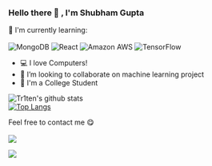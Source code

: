 ### Hello there 👋 , I'm Shubham Gupta



:page_with_curl: I'm currently learning: 
  <br><br>
  ![MongoDB](https://img.shields.io/badge/-MongoDB-black?style=flat-square&logo=mongodb)
  ![React](https://img.shields.io/badge/-React-black?style=flat-square&logo=react)
  ![Amazon AWS](https://img.shields.io/badge/Amazon%20AWS-232F3E?style=flat-square&logo=amazon-aws)
  ![TensorFlow](https://img.shields.io/badge/TensorFlow-%23FF6F00.svg?style=for-the-badge&logo=TensorFlow&logoColor=white)
- :computer: I love Computers! 
- 👯 I’m looking to collaborate on machine learning project
- :school: I'm a College Student 

![Tr1ten's github stats](https://bad-apple-github-readme.vercel.app/api?show_bg=1&username=tr1ten)
<br>
[![Top Langs](https://github-readme-stats.vercel.app/api/top-langs/?username=tr1ten)](https://github.com/anuraghazra/github-readme-stats)

Feel free to contact me :yum:
<br><br>
[<img src="https://img.shields.io/badge/Telegram-%40Triten-blue">](https://t.me/Tri1_0)

[<img src="https://img.shields.io/badge/Email-shubh.blog%40gmail-red">](mailto:shubhi.blog@gmail.com)
